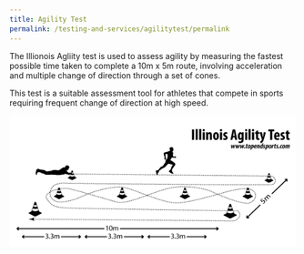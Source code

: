 ```yaml
---
title: Agility Test
permalink: /testing-and-services/agilitytest/permalink
---
```

The Illionois Agliity test is used to assess agility by measuring the fastest possible time taken to complete a 10m x 5m route, involving acceleration and multiple change of direction through a set of cones.

This test is a suitable assessment tool for athletes that compete in sports requiring frequent change of direction at high speed. 


![Alt text for image on Isomer site](/images/service-images/illinois%20agility.gif)